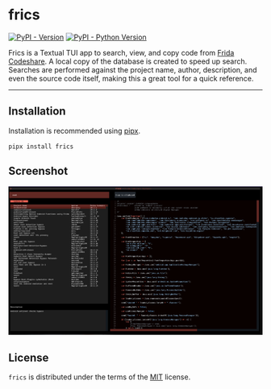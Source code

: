 # frics

[![PyPI - Version](https://img.shields.io/pypi/v/frics.svg)](https://pypi.org/project/frics)
[![PyPI - Python Version](https://img.shields.io/pypi/pyversions/frics.svg)](https://pypi.org/project/frics)


Frics is a Textual TUI app to search, view, and copy code from [Frida Codeshare](https://codeshare.frida.re/). A local copy of the database is created to speed up search. Searches are performed against the project name, author, description, and even the source code itself, making this a great tool for a quick reference.



-----

## Installation

Installation is recommended using [pipx](https://pypa.github.io/pipx/).

```console
pipx install frics
```

## Screenshot
![Screenshot1](https://github.com/daddycocoaman/frics/blob/main/docs/screenshot1.png?raw=True)

## License

`frics` is distributed under the terms of the [MIT](https://spdx.org/licenses/MIT.html) license.
